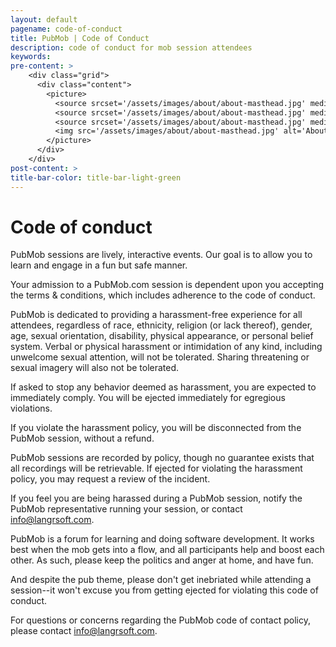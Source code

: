 ```yaml
---
layout: default
pagename: code-of-conduct
title: PubMob | Code of Conduct
description: code of conduct for mob session attendees
keywords:
pre-content: >
    <div class="grid">
      <div class="content">
        <picture>
          <source srcset='/assets/images/about/about-masthead.jpg' media='(max-width: 1080px)'>
          <source srcset='/assets/images/about/about-masthead.jpg' media='(min-width: 960px)'>
          <source srcset='/assets/images/about/about-masthead.jpg' media='(min-width: 830px'>
          <img src='/assets/images/about/about-masthead.jpg' alt='About PubMob'>
        </picture>
      </div>
    </div>
post-content: >
title-bar-color: title-bar-light-green
---
```

# Code of conduct

PubMob sessions are lively, interactive events. Our goal is to allow you to learn and engage in a fun but safe manner.

Your admission to a PubMob.com session is dependent upon you accepting the terms & conditions, which includes adherence to the code of conduct.

PubMob is dedicated to providing a harassment-free experience for all attendees, regardless of race, ethnicity, religion (or lack thereof), gender, age, sexual orientation, disability, physical appearance, or personal belief system. Verbal or physical harassment or intimidation of any kind, including unwelcome sexual attention, will not be tolerated. Sharing threatening or sexual imagery will also not be tolerated.

If asked to stop any behavior deemed as harassment, you are expected to immediately comply. You will be ejected immediately for egregious violations.

If you violate the harassment policy, you will be disconnected from the PubMob session, without a refund.

PubMob sessions are recorded by policy, though no guarantee exists that all recordings will be retrievable. If ejected for violating the harassment policy, you may request a review of the incident.

If you feel you are being harassed during a PubMob session, notify the PubMob representative running your session, or contact info@langrsoft.com.

PubMob is a forum for learning and doing software development. It works best when the mob gets into a flow, and all participants help and boost each other. As such, please keep the politics and anger at home, and have fun.

And despite the pub theme, please don't get inebriated while attending a session--it won't excuse you from getting ejected for violating this code of conduct.

For questions or concerns regarding the PubMob code of contact policy, please contact info@langrsoft.com.
